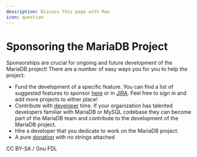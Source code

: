 ```yaml
---
description: Discuss this page with Max
icon: question
---
```


# Sponsoring the MariaDB Project

Sponsorships are crucial for ongoing and future development of the MariaDB project! There are a number of easy ways you for you to help the project:

* Fund the development of a specific feature. You can find a list of suggested features to sponsor [here](broken-reference) or in [JIRA](../../development-articles/general-development-information/tools/jira.md). Feel free to sign in and add more projects to either place!
* Contribute with [developer](contributing-code.md) time. If your organization has talented developers familiar with MariaDB or MySQL codebase they can become part of the MariaDB team and contribute to the development of the MariaDB project.
* Hire a developer that you dedicate to work on the MariaDB project.
* A pure [donation](https://mariadb.org/donate/) with no strings attached

CC BY-SA / Gnu FDL
